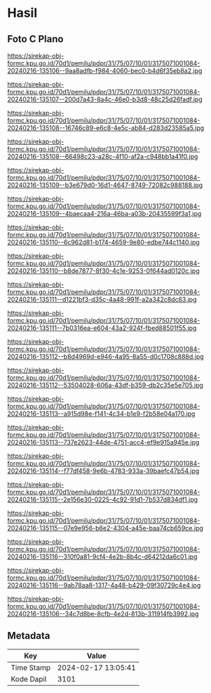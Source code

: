 # Hasil

## Foto C Plano

https://sirekap-obj-formc.kpu.go.id/70d1/pemilu/pdpr/31/75/07/10/01/3175071001084-20240216-135106--9aa8adfb-f984-4060-bec0-b4d6f35eb8a2.jpg

https://sirekap-obj-formc.kpu.go.id/70d1/pemilu/pdpr/31/75/07/10/01/3175071001084-20240216-135107--200d7a43-8a4c-46e0-b3d8-48c25d26fadf.jpg

https://sirekap-obj-formc.kpu.go.id/70d1/pemilu/pdpr/31/75/07/10/01/3175071001084-20240216-135108--16746c89-e6c8-4e5c-ab84-d283d23585a5.jpg

https://sirekap-obj-formc.kpu.go.id/70d1/pemilu/pdpr/31/75/07/10/01/3175071001084-20240216-135108--66498c23-a28c-4f10-af2a-c948bb1a41f0.jpg

https://sirekap-obj-formc.kpu.go.id/70d1/pemilu/pdpr/31/75/07/10/01/3175071001084-20240216-135109--b3e679d0-16d1-4647-8749-72082c988188.jpg

https://sirekap-obj-formc.kpu.go.id/70d1/pemilu/pdpr/31/75/07/10/01/3175071001084-20240216-135109--4baecaa4-216a-46ba-a03b-20435599f3a1.jpg

https://sirekap-obj-formc.kpu.go.id/70d1/pemilu/pdpr/31/75/07/10/01/3175071001084-20240216-135110--6c962d81-b174-4659-9e80-edbe744c1140.jpg

https://sirekap-obj-formc.kpu.go.id/70d1/pemilu/pdpr/31/75/07/10/01/3175071001084-20240216-135110--b8de7877-8f30-4c1e-9253-0f644ad0120c.jpg

https://sirekap-obj-formc.kpu.go.id/70d1/pemilu/pdpr/31/75/07/10/01/3175071001084-20240216-135111--d1221bf3-d35c-4a48-991f-a2a342c8dc63.jpg

https://sirekap-obj-formc.kpu.go.id/70d1/pemilu/pdpr/31/75/07/10/01/3175071001084-20240216-135111--7b0316ea-e604-43a2-924f-fbed88501f55.jpg

https://sirekap-obj-formc.kpu.go.id/70d1/pemilu/pdpr/31/75/07/10/01/3175071001084-20240216-135112--b8d4969d-e946-4a95-8a55-d0c1708c888d.jpg

https://sirekap-obj-formc.kpu.go.id/70d1/pemilu/pdpr/31/75/07/10/01/3175071001084-20240216-135112--53504028-606a-43df-b359-db2c35e5e705.jpg

https://sirekap-obj-formc.kpu.go.id/70d1/pemilu/pdpr/31/75/07/10/01/3175071001084-20240216-135113--a915d98e-f141-4c34-b1e9-f2b58e04a170.jpg

https://sirekap-obj-formc.kpu.go.id/70d1/pemilu/pdpr/31/75/07/10/01/3175071001084-20240216-135113--737e2623-44de-4751-acc4-ef9e915a945e.jpg

https://sirekap-obj-formc.kpu.go.id/70d1/pemilu/pdpr/31/75/07/10/01/3175071001084-20240216-135114--f77df458-9e6b-4783-933a-39baefc47b54.jpg

https://sirekap-obj-formc.kpu.go.id/70d1/pemilu/pdpr/31/75/07/10/01/3175071001084-20240216-135115--2e156e30-0225-4c92-91d1-7b537d834df1.jpg

https://sirekap-obj-formc.kpu.go.id/70d1/pemilu/pdpr/31/75/07/10/01/3175071001084-20240216-135115--07e9e956-b6e2-4304-a45e-baa74cb659ce.jpg

https://sirekap-obj-formc.kpu.go.id/70d1/pemilu/pdpr/31/75/07/10/01/3175071001084-20240216-135116--310f0a81-9cf4-4e2b-8b4c-d64212da6c01.jpg

https://sirekap-obj-formc.kpu.go.id/70d1/pemilu/pdpr/31/75/07/10/01/3175071001084-20240216-135116--9ab78aa8-1317-4a48-b429-09f30729c4e4.jpg

https://sirekap-obj-formc.kpu.go.id/70d1/pemilu/pdpr/31/75/07/10/01/3175071001084-20240216-135106--34c7d8be-8cfb-4e2d-813b-311914fb3992.jpg


## Metadata

| Key        | Value               |
| ---------- | ------------------- |
| Time Stamp | 2024-02-17 13:05:41 |
| Kode Dapil | 3101                |



